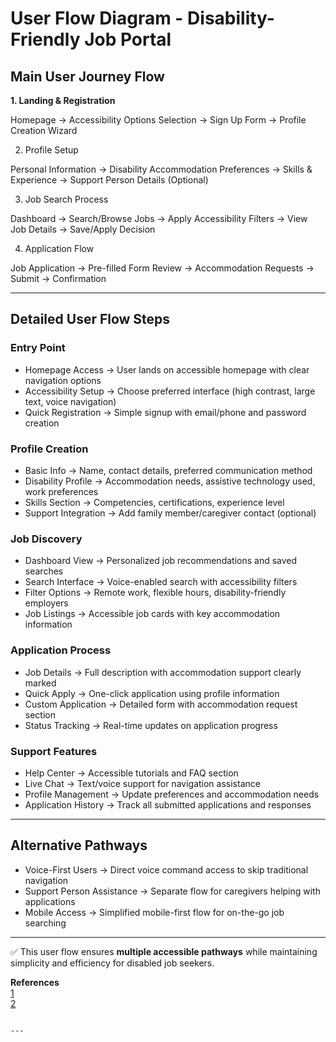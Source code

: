 

# **User Flow Diagram - Disability-Friendly Job Portal**

## **Main User Journey Flow**

**1. Landing & Registration**


Homepage → Accessibility Options Selection → Sign Up Form → Profile Creation Wizard



2. Profile Setup


Personal Information → Disability Accommodation Preferences → Skills & Experience → Support Person Details (Optional)



3. Job Search Process


Dashboard → Search/Browse Jobs → Apply Accessibility Filters → View Job Details → Save/Apply Decision



4. Application Flow


Job Application → Pre-filled Form Review → Accommodation Requests → Submit → Confirmation



---

## Detailed User Flow Steps

### Entry Point
- Homepage Access → User lands on accessible homepage with clear navigation options  
- Accessibility Setup → Choose preferred interface (high contrast, large text, voice navigation)  
- Quick Registration → Simple signup with email/phone and password creation  

### Profile Creation
- Basic Info → Name, contact details, preferred communication method  
- Disability Profile → Accommodation needs, assistive technology used, work preferences  
- Skills Section → Competencies, certifications, experience level  
- Support Integration → Add family member/caregiver contact (optional)  

### Job Discovery
- Dashboard View → Personalized job recommendations and saved searches  
- Search Interface → Voice-enabled search with accessibility filters  
- Filter Options → Remote work, flexible hours, disability-friendly employers  
- Job Listings → Accessible job cards with key accommodation information  

### Application Process
- Job Details → Full description with accommodation support clearly marked  
- Quick Apply → One-click application using profile information  
- Custom Application → Detailed form with accommodation request section  
- Status Tracking → Real-time updates on application progress  

### Support Features
- Help Center → Accessible tutorials and FAQ section  
- Live Chat → Text/voice support for navigation assistance  
- Profile Management → Update preferences and accommodation needs  
- Application History → Track all submitted applications and responses  

---

## **Alternative Pathways**

- Voice-First Users → Direct voice command access to skip traditional navigation  
- Support Person Assistance → Separate flow for caregivers helping with applications  
- Mobile Access → Simplified mobile-first flow for on-the-go job searching  

---

✅ This user flow ensures **multiple accessible pathways** while maintaining simplicity and efficiency for disabled job seekers.  

**References**  
[1](https://ijireeice.com/wp-content/uploads/2025/04/IJIREEICE.2025.13450.pdf)  
[2](https://www.accessibility.com/blog/how-to-make-your-online-job-portal-more-accessible)
```

---
